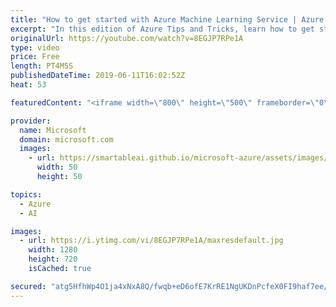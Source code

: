 ```yaml
---
title: "How to get started with Azure Machine Learning Service | Azure Tips and Tricks"
excerpt: "In this edition of Azure Tips and Tricks, learn how to get started with the Azure Machine Learning Service and how you can use it from Visual Studio Code.   For more tips and tricks, visit: http://azuredev.tips  Get started with 12 months of free services and $200 USD in credit.  Create your free account"
originalUrl: https://youtube.com/watch?v=8EGJP7RPe1A
type: video
price: Free
length: PT4M5S
publishedDateTime: 2019-06-11T16:02:52Z
heat: 53

featuredContent: "<iframe width=\"800\" height=\"500\" frameborder=\"0\" src=\"https://www.youtube.com/embed/8EGJP7RPe1A\" allow=\"accelerometer; autoplay; encrypted-media; gyroscope; picture-in-picture\" allowfullscreen></iframe>"

provider:
  name: Microsoft
  domain: microsoft.com
  images:
    - url: https://smartableai.github.io/microsoft-azure/assets/images/organizations/microsoft.com-50x50.jpg
      width: 50
      height: 50

topics:
  - Azure
  - AI

images:
  - url: https://i.ytimg.com/vi/8EGJP7RPe1A/maxresdefault.jpg
    width: 1280
    height: 720
    isCached: true

secured: "atg5HfhWp4O1ja4xNxA8Q/fwqb+eD6ofE7KrRE1NgUKDnPcfeX0FI9haf7ee/o8lkxgmX08yY2zTjwmCoIbM6vA7Mf3k3r4KPRi1G2JL3sHc2YmLInJ0tiJPIEB/z1uCMk6LqWVAzwlEj9uGGTw3Vkwl6B4QF/lfURFQvUHWgW+aLbDOLGisICN0M3V6hh3C2T+ykoyQNnNzoj96+LzPBBbWlrZjkz9fVCJFOeN+jfio4zVz2SVzETF+moCsdntojToF/Gbli0MG98pLObWk6ptElSwuWEkX+jDZmgng6hrhsMquZd6Pyk7rEcDhaYxE3kIMrO5mclxN0sFF9Uq5mQbzGxRVkdEOwzgV0qyEbvvTguGPP42sTWU9QIsJn3WCGweRpMFHrB8tCdc7/PFbAFfxznmm/GOwy5uOEtEgs7Q=;Wphdvd+jNwy0rye0a4ygmw=="
---
```


